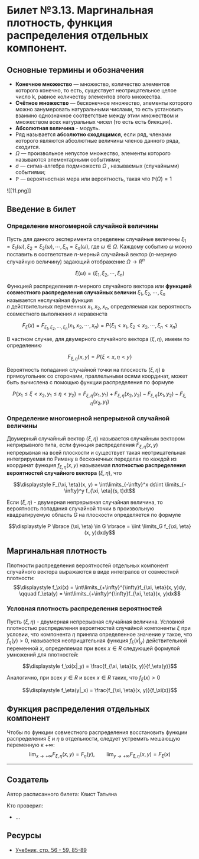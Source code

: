 # Билет №3.13. Маргинальная плотность, функция распределения отдельных компонент.

<!-- **Краткое определение:** бла-бла-бла    -->
<!-- **Длинное определение:** бла-бла-бла -->

## Основные термины и обозначения
- **Конечное множество** — множество, количество элементов которого конечно, то есть, существует неотрицательное целое число k, равное количеству элементов этого множества.
- **Счётное множество** — бесконечное множество, элементы которого можно занумеровать натуральными числами, то есть установить взаимно однозначное соответствие между этим множеством и множеством всех натуральных чисел (то есть есть биекция).
- **Абсолютная величина** - модуль.
- Ряд называется **абсолютно сходящимся**, если ряд, членами которого являются абсолютные величины членов данного ряда, сходится.
- $\Omega$  — произвольное непустое множество, элементы которого называются элементарными событиями;  
- $\sigma$ — сигма-алгебра подмножеств ${\displaystyle \Omega }$ , называемых (случайными) событиями;  
- ${\displaystyle \mathbb {P} }$  — вероятностная мера или вероятность, такая что ${\displaystyle \mathbb {P} (\Omega )=1}$

![[11.png]]

## Введение в билет

### Определение многомерной случайной величины

Пусть для данного эксперимента определены случайные величины $\xi_1 = \xi_1(\omega), \xi_2 = \xi_2(\omega), \cdots, \xi_n = \xi_n(\omega)$, 
где $\omega \in \Omega$.
Каждому событию $\omega$ можно поставить в соответствие 
$n$-мерный случайный вектор 
($n$-мерную случайную величину) 
задающий отображение $\Omega \to R^n$

$$\xi(\omega) = (\xi_1, \xi_2, \cdots, \xi_n)$$

Функцией распределения $n$-мерного случайного вектора или **функцией совместного распределения случайных величин** 
$\xi_1, \xi_2, \cdots, \xi_n$ называется неслучайная функция  
$n$ действительных переменных 
$x_1, x_2, x_n$, определяемая как вероятность совместного выполнения 
$n$ неравенств

$$F_\xi(x) = F_{\xi_1, \xi_2, \cdots, \xi_n}(x_1, x_2, \cdots, x_n) = P \lbrace \xi_1 < x_1, \xi_2 < x_2, \cdots, \xi_n < x_n \rbrace$$

В частном случае, для двумерного случайного вектора $(\xi, \eta)$, имеем по определению 

$$F_{\xi, \eta}(x, y) = P \lbrace \xi <x, \eta < y \rbrace$$ 

Вероятность попадания случайной точки на плоскость $(\xi, \eta)$ в прямоугольник со сторонами, праллельными осями координат, может быть вычислена с помощью функции распределения по формуле

$$P \lbrace x_1 \leq \xi < x_2, y_1 \leq \eta < y_2 \rbrace = F_{\xi, \eta}(x_1, y_1) + F_{\xi, \eta}(x_2, y_2) - F_{\xi, \eta}(x_1, y_2) - F_{\xi, \eta}(x_2, y_1)$$

### Определение многомерной непрерывной случайной величины

Двумерный случайный вектор $(\xi, \eta)$ называется случайным вектором неприрывного типа, 
если функция распределения $F_{\xi, \eta}(x, y)$ непрерывная на всей плоскости и существует такая 
неотрицательная интегрируемая по Риману в бесконечных переделах по каждой из координат функция $f_{\xi, \eta}(x, y)$ 
называемая **плотностью распределения вероятностей случайного вектора** $(\xi, \eta)$, что 

$$\displaystyle F_{\xi, \eta}(x, y) = \int\limits_{-\infty}^x ds\int \limits_{-\infty}^y f_{\xi, \eta}(s, t)dt$$

Если $(\xi, \eta)$ - двумерная непрерывная случайная величина, то вероятность попадания случайной точки в 
произвольную квадратируемую область $G$ на плоскости определяется по формуле 

$$\displaystyle P \lbrace (\xi, \eta) \in G \rbrace = \iint \limits_G f_{\xi, \eta}(x, y)dxdy$$

## Маргинальная плотность
Плотности распределения вероятностей отдельных компонент случайного вектора выражаются в виде интегралов от совместной плотности:
$$\displaystyle f_\xi(x) = \int\limits_{+\infty}^{\infty}f_{\xi, \eta}(x, y)dy, \qquad f_\eta(y) = \int\limits_{+\infty}^{\infty}f_{\xi, \eta}(x, y)dx$$

### Условная плотность распределения вероятностей

Пусть $(\xi, \eta)$ - двумерная непрерывная случайная величина. Условной плотностью  распределения вероятностей 
случайной компоненты $\xi$ при условии, что компонента 
$\eta$ приняла определенное 
значение $y$ такое, 
что $f_\eta(y) > 0$, называется неотрицательная функция 
$f_\xi(x|_y)$ действительной 
переменной $x$, определяемая 
при всех $x \in R$ следующей формулой умножений для плотностей:

$$\displaystyle f_\xi(x|_y) = \frac{f_{\xi, \eta}(x, y)}{f_\eta(y)}$$

Аналогично, при всех $y \in R$ и всех
$x \in R$ таких, 
что $f_\xi(x) > 0$

$$\displaystyle f_\eta(y|_x) = \frac{f_{\xi, \eta}(x, y)}{f_\xi(x)}$$

## Функция распределения отдельных компонент
Чтобы по функции совместного распределения восстановить функции распределения $\xi$ 
и $\eta$ в отдельности, следует устремить мешающую 
переменную к $+ \infty$:
$$\displaystyle \lim_{x \to + \infty}F_{\xi, \eta}(x, y) = F_\eta (y), \qquad \lim_{y \to + \infty}F_{\xi, \eta}(x, y) = F_\xi (x)$$


---
## Создатель

Автор расписанного билета: Квист Татьяна

Кто проверил:
- ...

## Ресурсы
- [Учебник, стр. 56 - 59, 85-89 ](https://studizba.com/files/show/pdf/18027-4-4-chast.html)
